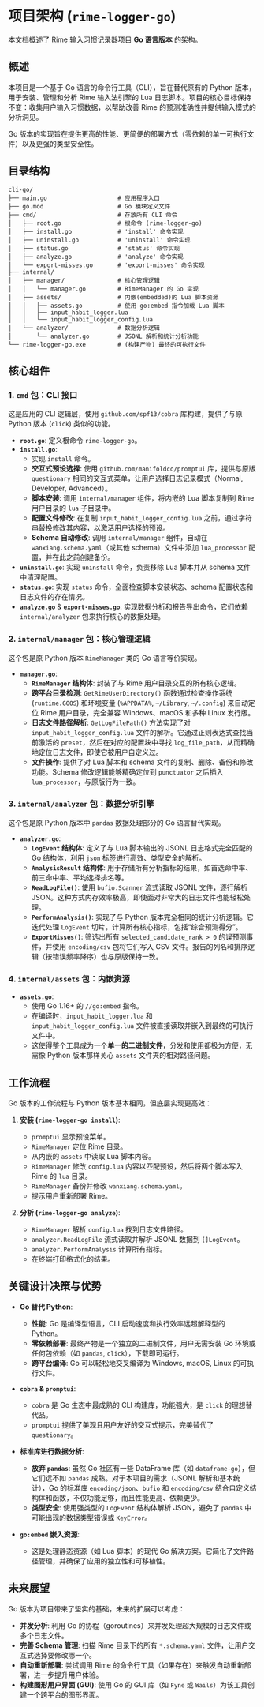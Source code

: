 # 项目架构 (`rime-logger-go`)

本文档概述了 Rime 输入习惯记录器项目 **Go 语言版本** 的架构。

## 概述

本项目是一个基于 Go 语言的命令行工具（CLI），旨在替代原有的 Python 版本，用于安装、管理和分析 Rime 输入法引擎的 Lua 日志脚本。项目的核心目标保持不变：收集用户输入习惯数据，以帮助改善 Rime 的预测准确性并提供输入模式的分析洞见。

Go 版本的实现旨在提供更高的性能、更简便的部署方式（零依赖的单一可执行文件）以及更强的类型安全性。

## 目录结构

```
cli-go/
├── main.go                    # 应用程序入口
├── go.mod                     # Go 模块定义文件
├── cmd/                       # 存放所有 CLI 命令
│   ├── root.go                # 根命令 (rime-logger-go)
│   ├── install.go             # 'install' 命令实现
│   ├── uninstall.go           # 'uninstall' 命令实现
│   ├── status.go              # 'status' 命令实现
│   ├── analyze.go             # 'analyze' 命令实现
│   └── export-misses.go       # 'export-misses' 命令实现
├── internal/
│   ├── manager/               # 核心管理逻辑
│   │   └── manager.go         # RimeManager 的 Go 实现
│   ├── assets/                # 内嵌(embedded)的 Lua 脚本资源
│   │   ├── assets.go          # 使用 go:embed 指令加载 Lua 脚本
│   │   ├── input_habit_logger.lua
│   │   └── input_habit_logger_config.lua
│   └── analyzer/              # 数据分析逻辑
│       └── analyzer.go        # JSONL 解析和统计分析功能
└── rime-logger-go.exe         # (构建产物) 最终的可执行文件
```

## 核心组件

### 1. **`cmd` 包：CLI 接口**

这是应用的 CLI 逻辑层，使用 `github.com/spf13/cobra` 库构建，提供了与原 Python 版本 (`click`) 类似的功能。

- **`root.go`**: 定义根命令 `rime-logger-go`。
- **`install.go`**:
  - 实现 `install` 命令。
  - **交互式预设选择**: 使用 `github.com/manifoldco/promptui` 库，提供与原版 `questionary` 相同的交互式菜单，让用户选择日志记录模式（Normal, Developer, Advanced）。
  - **脚本安装**: 调用 `internal/manager` 组件，将内嵌的 Lua 脚本复制到 Rime 用户目录的 `lua` 子目录中。
  - **配置文件修改**: 在复制 `input_habit_logger_config.lua` 之前，通过字符串替换修改其内容，以激活用户选择的预设。
  - **Schema 自动修改**: 调用 `internal/manager` 组件，自动在 `wanxiang.schema.yaml`（或其他 schema）文件中添加 `lua_processor` 配置，并在此之前创建备份。
- **`uninstall.go`**: 实现 `uninstall` 命令，负责移除 Lua 脚本并从 schema 文件中清理配置。
- **`status.go`**: 实现 `status` 命令，全面检查脚本安装状态、schema 配置状态和日志文件的存在情况。
- **`analyze.go`** & **`export-misses.go`**: 实现数据分析和报告导出命令，它们依赖 `internal/analyzer` 包来执行核心的数据处理。

### 2. **`internal/manager` 包：核心管理逻辑**

这个包是原 Python 版本 `RimeManager` 类的 Go 语言等价实现。

- **`manager.go`**:
  - **`RimeManager` 结构体**: 封装了与 Rime 用户目录交互的所有核心逻辑。
  - **跨平台目录检测**: `GetRimeUserDirectory()` 函数通过检查操作系统 (`runtime.GOOS`) 和环境变量 (`%APPDATA%`, `~/Library`, `~/.config`) 来自动定位 Rime 用户目录，完全兼容 Windows、macOS 和多种 Linux 发行版。
  - **日志文件路径解析**: `GetLogFilePath()` 方法实现了对 `input_habit_logger_config.lua` 文件的解析。它通过正则表达式查找当前激活的 `preset`，然后在对应的配置块中寻找 `log_file_path`，从而精确地定位日志文件，即使它被用户自定义过。
  - **文件操作**: 提供了对 Lua 脚本和 schema 文件的复制、删除、备份和修改功能。Schema 修改逻辑能够精确定位到 `punctuator` 之后插入 `lua_processor`，与原版行为一致。

### 3. **`internal/analyzer` 包：数据分析引擎**

这个包是原 Python 版本中 `pandas` 数据处理部分的 Go 语言替代实现。

- **`analyzer.go`**:
  - **`LogEvent` 结构体**: 定义了与 Lua 脚本输出的 JSONL 日志格式完全匹配的 Go 结构体，利用 `json` 标签进行高效、类型安全的解析。
  - **`AnalysisResult` 结构体**: 用于存储所有分析指标的结果，如首选命中率、前三命中率、平均选择排名等。
  - **`ReadLogFile()`**: 使用 `bufio.Scanner` 流式读取 JSONL 文件，逐行解析 JSON。这种方式内存效率极高，即使面对非常大的日志文件也能轻松处理。
  - **`PerformAnalysis()`**: 实现了与 Python 版本完全相同的统计分析逻辑。它迭代处理 `LogEvent` 切片，计算所有核心指标，包括“综合预测得分”。
  - **`ExportMisses()`**: 筛选出所有 `selected_candidate_rank > 0` 的误预测事件，并使用 `encoding/csv` 包将它们写入 CSV 文件。报告的列名和排序逻辑（按错误频率降序）也与原版保持一致。

### 4. **`internal/assets` 包：内嵌资源**

- **`assets.go`**:
  - 使用 Go 1.16+ 的 `//go:embed` 指令。
  - 在编译时，`input_habit_logger.lua` 和 `input_habit_logger_config.lua` 文件被直接读取并嵌入到最终的可执行文件中。
  - 这使得整个工具成为一个**单一的二进制文件**，分发和使用都极为方便，无需像 Python 版本那样关心 `assets` 文件夹的相对路径问题。

## 工作流程

Go 版本的工作流程与 Python 版本基本相同，但底层实现更高效：

1.  **安装 (`rime-logger-go install`)**:
    - `promptui` 显示预设菜单。
    - `RimeManager` 定位 Rime 目录。
    - 从内嵌的 `assets` 中读取 Lua 脚本内容。
    - `RimeManager` 修改 `config.lua` 内容以匹配预设，然后将两个脚本写入 Rime 的 `lua` 目录。
    - `RimeManager` 备份并修改 `wanxiang.schema.yaml`。
    - 提示用户重新部署 Rime。

2.  **分析 (`rime-logger-go analyze`)**:
    - `RimeManager` 解析 `config.lua` 找到日志文件路径。
    - `analyzer.ReadLogFile` 流式读取并解析 JSONL 数据到 `[]LogEvent`。
    - `analyzer.PerformAnalysis` 计算所有指标。
    - 在终端打印格式化的结果。

## 关键设计决策与优势

- **Go 替代 Python**:
  - **性能**: Go 是编译型语言，CLI 启动速度和执行效率远超解释型的 Python。
  - **零依赖部署**: 最终产物是一个独立的二进制文件，用户无需安装 Go 环境或任何包依赖（如 `pandas`, `click`），下载即可运行。
  - **跨平台编译**: Go 可以轻松地交叉编译为 Windows, macOS, Linux 的可执行文件。

- **`cobra` & `promptui`**:
  - `cobra` 是 Go 生态中最成熟的 CLI 构建库，功能强大，是 `click` 的理想替代品。
  - `promptui` 提供了美观且用户友好的交互式提示，完美替代了 `questionary`。

- **标准库进行数据分析**:
  - **放弃 `pandas`**: 虽然 Go 社区有一些 DataFrame 库（如 `dataframe-go`），但它们远不如 `pandas` 成熟。对于本项目的需求（JSONL 解析和基本统计），Go 的标准库 `encoding/json`、`bufio` 和 `encoding/csv` 结合自定义结构体和函数，不仅功能足够，而且性能更高、依赖更少。
  - **类型安全**: 使用强类型的 `LogEvent` 结构体解析 JSON，避免了 `pandas` 中可能出现的数据类型错误或 `KeyError`。

- **`go:embed` 嵌入资源**:
  - 这是处理静态资源（如 Lua 脚本）的现代 Go 解决方案。它简化了文件路径管理，并确保了应用的独立性和可移植性。

## 未来展望

Go 版本为项目带来了坚实的基础，未来的扩展可以考虑：

- **并发分析**: 利用 Go 的协程（goroutines）来并发处理超大规模的日志文件或多个日志文件。
- **完善 Schema 管理**: 扫描 Rime 目录下的所有 `*.schema.yaml` 文件，让用户交互式选择要修改哪一个。
- **自动重新部署**: 尝试调用 Rime 的命令行工具（如果存在）来触发自动重新部署，进一步提升用户体验。
- **构建图形用户界面 (GUI)**: 使用 Go 的 GUI 库（如 `Fyne` 或 `Wails`）为该工具创建一个跨平台的图形界面。
